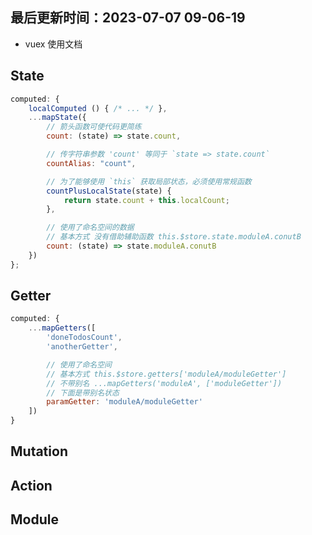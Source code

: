 <!--
 * @Description: 状态管理器知识
 * @Author: panrui
 * @Date: 2021-12-17 10:22:29
 * @LastEditTime: 2021-12-17 11:20:35
 * @LastEditors: panrui
 * 不忘初心,不负梦想
-->

## 最后更新时间：2023-07-07 09-06-19

- vuex 使用文档

## State

```js
computed: {
    localComputed () { /* ... */ },
    ...mapState({
        // 箭头函数可使代码更简练
        count: (state) => state.count,

        // 传字符串参数 'count' 等同于 `state => state.count`
        countAlias: "count",

        // 为了能够使用 `this` 获取局部状态，必须使用常规函数
        countPlusLocalState(state) {
            return state.count + this.localCount;
        },

        // 使用了命名空间的数据
        // 基本方式 没有借助辅助函数 this.$store.state.moduleA.conutB
        count: (state) => state.moduleA.conutB
    })
};
```

## Getter

```js
computed: {
    ...mapGetters([
        'doneTodosCount',
        'anotherGetter',

        // 使用了命名空间
        // 基本方式 this.$store.getters['moduleA/moduleGetter']
        // 不带别名 ...mapGetters('moduleA', ['moduleGetter'])
        // 下面是带别名状态
        paramGetter: 'moduleA/moduleGetter'
    ])
}
```

## Mutation

## Action

## Module
